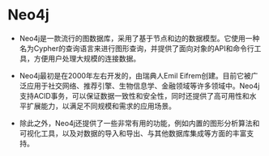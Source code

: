# Neo4j
- Neo4j是一款流行的图数据库，采用了基于节点和边的数据模型。它使用一种名为Cypher的查询语言来进行图形查询，并提供了面向对象的API和命令行工具，方便用户处理大规模的连接数据。

- Neo4j最初是在2000年左右开发的，由瑞典人Emil Eifrem创建。目前它被广泛应用于社交网络、推荐引擎、生物信息学、金融领域等许多领域中。Neo4j支持ACID事务，可以保证数据一致性和安全性，同时还提供了高可用性和水平扩展能力，以满足不同规模和需求的应用场景。

- 除此之外，Neo4j还提供了一些非常有用的功能，例如内置的图形分析算法和可视化工具，以及对数据的导入和导出、与其他数据库集成等方面的丰富支持。
